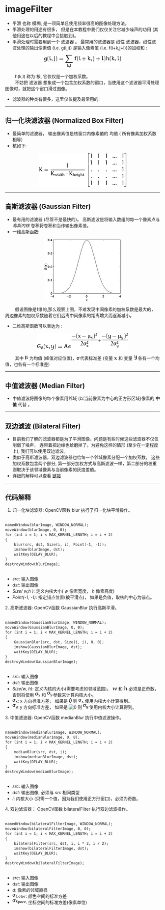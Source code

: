 <h1>imageFilter</h1>
<ul>
<li>平滑 也称 模糊, 是一项简单且使用频率很高的图像处理方法。</li>
<li>平滑处理的用途有很多， 但是在本教程中我们仅仅关注它减少噪声的功用 (其他用途在以后的教程中会接触到)。</li>
<li>平滑处理时需要用到一个 滤波器 。 最常用的滤波器是 线性 滤波器，线性滤波处理的输出像素值 (i.e. g(i,j)) 是输入像素值 (i.e. f(i+k,j+l))的加权和 :<br></li>
</ul>
<div style="text-align:center">
<img src="./imageFilter-pic/9cd8c71e942b77e7f274ca1354118e9d3bfbad50.png" alt="g(i,j) = \sum_{k,l} f(i+k, j+l) h(k,l)"/>
</div>
<p>&emsp;&emsp;&nbsp;h(k,l) 称为 核, 它仅仅是一个加权系数。<br>&emsp;&emsp;&nbsp;不妨把 滤波器 想象成一个包含加权系数的窗口，当使用这个滤波器平滑处理图像时，就把这个窗口滑过图像。</p>
<ul>
<li>滤波器的种类有很多，这里仅仅提及最常用的:</li>
</ul>
<hr>
<h2>归一化块滤波器 (Normalized Box Filter)</h2>
<ul>
<li>最简单的滤波器， 输出像素值是核窗口内像素值的 均值 ( 所有像素加权系数相等)</li>
<li>核如下:<br></li>
</ul>
<div style="text-align:center">
<img src="./imageFilter-pic/827ef921aef26b9b84542f020a3b55c8b1976fc4.png" alt="K = \dfrac{1}{K_{width} \cdot K_{height}} \begin{bmatrix}
1 &amp; 1 &amp; 1 &amp; ... &amp; 1 \\
1 &amp; 1 &amp; 1 &amp; ... &amp; 1 \\
. &amp; . &amp; . &amp; ... &amp; 1 \\
. &amp; . &amp; . &amp; ... &amp; 1 \\
1 &amp; 1 &amp; 1 &amp; ... &amp; 1
\end{bmatrix}"
/>
</div>
<hr>
<h2>高斯滤波器 (Gaussian Filter)</h2>
<ul>
<li>最有用的滤波器 (尽管不是最快的)。 高斯滤波是将输入数组的每一个像素点与 <em>高斯内核</em> 卷积将卷积和当作输出像素值。</li>
<li>一维高斯函数:</li>
</ul>
<div style="text-align:center">
<img alt="http://www.opencv.org.cn/opencvdoc/2.3.2/html/_images/Smoothing_Tutorial_theory_gaussian_0.jpg" class="align-center" src="./imageFilter-pic/Smoothing_Tutorial_theory_gaussian_0.jpg" />
</div>
<p>&emsp;&emsp;&nbsp;假设图像是1维的,那么观察上图，不难发现中间像素的加权系数是最大的， 周边像素的加权系数随着它们远离中间像素的距离增大而逐渐减小。</p>
<ul>
<li>二维高斯函数可以表达为 :<br></li>
</ul>
<div style="text-align:center">
<img src="./imageFilter-pic/5b09b2a4f4ddd1d97cbb00a3f32b218afdb84117.png" alt="G_{0}(x, y) = A  e^{ \dfrac{ -(x - \mu_{x})^{2} }{ 2\sigma^{2}_{x} } +  \dfrac{ -(y - \mu_{y})^{2} }{ 2\sigma^{2}_{y} } }"/>
</div>
<p>&emsp;&emsp;&nbsp;其中 <img class="math" src="./imageFilter-pic/2d8c833ed800824727cd7bd2fb9de1a12ad7e674.png" alt="\mu"/> 为均值 (峰值对应位置)，<img class="math" src="./imageFilter-pic/fa35d9fc104207e09a712110ac81612c5b279a6c.png" alt="\sigma"/>代表标准差 (变量 <img class="math" src="./imageFilter-pic/26eeb5258ca5099acf8fe96b2a1049c48c89a5e6.png" alt="x"/> 和 变量 <img class="math" src="./imageFilter-pic/092e364e1d9d19ad5fffb0b46ef4cc7f2da02c1c.png" alt="y"/> 各有一个均值，也各有一个标准差)</p>
<hr>
<h2> 中值滤波器 (Median Filter)</h2>
<ul>
<li>中值滤波将图像的每个像素用邻域 (以当前像素为中心的正方形区域)像素的 <strong>中值</strong> 代替 。</li>
</ul>
<hr>
<h2>双边滤波 (Bilateral Filter)</h2>
<ul>
<li>目前我们了解的滤波器都是为了平滑图像，问题是有些时候这些滤波器不仅仅削弱了噪声， 连带着把边缘也给磨掉了。为避免这样的情形 (至少在一定程度上), 我们可以使用双边滤波。</li>
<li>类似于高斯滤波器，双边滤波器也给每一个邻域像素分配一个加权系数。 这些加权系数包含两个部分, 第一部分加权方式与高斯滤波一样，第二部分的权重则取决于该邻域像素与当前像素的灰度差值。</li>
<li>详细的解释可以查看 <a class="reference external" href="http://homepages.inf.ed.ac.uk/rbf/CVonline/LOCAL_COPIES/MANDUCHI1/Bilateral_Filtering.html">链接</a></li>
</ul>
<hr>
<h2>代码解释</h2>
<ol>
<li>归一化块滤波器: OpenCV函数 blur 执行了归一化块平滑操作。<div></li>
</ol>
<pre>
<code>
namedWindow(blurImage, WINDOW_NORMAL);
moveWindow(blurImage, 0, 0);
for (int i = 1; i < MAX_KERNEL_LENGTH; i = i + 2)
{
	blur(src, dst, Size(i, i), Point(-1, -1));
	imshow(blurImage, dst);
	waitKey(DELAY_BLUR);
}
destroyWindow(blurImage);
</code>
</pre>
<ul>
<li><em>src</em>: 输入图像</li>
<li><em>dst</em>: 输出图像</li>
<li><em>Size( w,h )</em>: 定义内核大小(  <em>w</em> 像素宽度， <em>h</em> 像素高度)</li>
<li><em>Point(-1, -1)</em>: 指定锚点位置(被平滑点)， 如果是负值，取核的中心为锚点。</li>
</ul>
<p></div>
2. 高斯滤波器: OpenCV函数 GaussianBlur 执行高斯平滑。<div></p>
<pre>
<code>
namedWindow(GaussianBlurImage, WINDOW_NORMAL);
moveWindow(GaussianBlurImage, 0, 0);
for (int i = 1; i < MAX_KERNEL_LENGTH; i = i + 2)
{
	GaussianBlur(src, dst, Size(i, i), 0, 0);
	imshow(GaussianBlurImage, dst);
	waitKey(DELAY_BLUR);
}
destroyWindow(GaussianBlurImage);
</code>
</pre>
<ul class="simple">
<li><em>src</em>: 输入图像</li>
<li><em>dst</em>: 输出图像</li>
<li><em>Size(w, h)</em>: 定义内核的大小(需要考虑的邻域范围)。  <img class="math" src="./imageFilter-pic/9ee4b825a2e36ae093ed7be5e4851ef453b34914.png" alt="w"/> 和 <img class="math" src="./imageFilter-pic/8189a5b5a0917b8c93350827be4038af1839139d.png" alt="h"/> 必须是正奇数，否则将使用 <img class="math" src="./imageFilter-pic/4197cbadaac3abce31a009bf2a2071d782c25582.png" alt="\sigma_{x}"/> 和 <img class="math" src="./imageFilter-pic/b127c87337cd5bebac3425548ce3b87508d62fdf.png" alt="\sigma_{y}"/> 参数来计算内核大小。</li>
<li><img class="math" src="./imageFilter-pic/4197cbadaac3abce31a009bf2a2071d782c25582.png" alt="\sigma_{x}"/>:  x 方向标准方差，  如果是 <img class="math" src="./imageFilter-pic/bc1f9d9bf8a1b606a4188b5ce9a2af1809e27a89.png" alt="0"/> 则 <img class="math" src="./imageFilter-pic/4197cbadaac3abce31a009bf2a2071d782c25582.png" alt="\sigma_{x}"/> 使用内核大小计算得到。</li>
<li><img class="math" src="./imageFilter-pic/b127c87337cd5bebac3425548ce3b87508d62fdf.png" alt="\sigma_{y}"/>:  y 方向标准方差，  如果是 <img class="math" src="../imageFilter-pic/bc1f9d9bf8a1b606a4188b5ce9a2af1809e27a89.png" alt="0"/> 则 <img src="./imageFilter-pic/b127c87337cd5bebac3425548ce3b87508d62fdf.png" alt="\sigma_{y}"/> 使用内核大小计算得到。</li>
</ul>
<p></div>
3. 中值滤波器: OpenCV函数 medianBlur 执行中值滤波操作。<div></p>
<pre>
<code>
namedWindow(medianBlurImage, WINDOW_NORMAL);
moveWindow(medianBlurImage, 0, 0);
for (int i = 1; i < MAX_KERNEL_LENGTH; i = i + 2)
{
	medianBlur(src, dst, i);
	imshow(medianBlurImage, dst);
	waitKey(DELAY_BLUR);
}
destroyWindow(medianBlurImage);
</code>
</pre>
<ul class="simple">
<li><em>src</em>: 输入图像</li>
<li><em>dst</em>: 输出图像, 必须与 <em>src</em> 相同类型</li>
<li><em>i</em>: 内核大小 (只需一个值，因为我们使用正方形窗口)，必须为奇数。</li>
</ul>
<p></div>
4. 双边滤波器： OpenCV函数 bilateralFilter 执行双边滤波操作。<div></p>
<pre>
<code>
namedWindow(bilateralFilterImage, WINDOW_NORMAL);
moveWindow(bilateralFilterImage, 0, 0);
for (int i = 1; i < MAX_KERNEL_LENGTH; i = i + 2)
{
	bilateralFilter(src, dst, i, i * 2, i / 2);
	imshow(bilateralFilterImage, dst);
	waitKey(DELAY_BLUR);
}
destroyWindow(bilateralFilterImage);
</code>
</pre>
<ul class="simple">
<li><em>src</em>: 输入图像</li>
<li><em>dst</em>: 输出图像</li>
<li><em>d</em>: 像素的邻域直径</li>
<li><img class="math" src="./imageFilter-pic/8baeea6cf3cdd750050548737f2c561c2845147f.png" alt="\sigma_{Color}"/>: 颜色空间的标准方差</li>
<li><img class="math" src="./imageFilter-pic/a3e26b1e555177e1a2be6df1bd1dbfeaf45c4448.png" alt="\sigma_{Space}"/>: 坐标空间的标准方差(像素单位)</li>
</ul>
<p></div></p>

